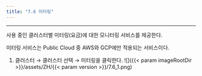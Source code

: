 ```yaml
---
title: "7.6 미터링"
---
```


---
사용 중인 클러스터별 미터링\(요금\)에 대한 모니터링 서비스를 제공한다.

미터링 서비스는 Public Cloud 중 AWS와 GCP에만 적용되는 서비스이다.

1. 클러스터 → 클러스터 선택 → 미터링을 클릭한다.
![]({{< param imageRootDir >}}/assets/ZH/{{< param version >}}/7.6_1.png)
